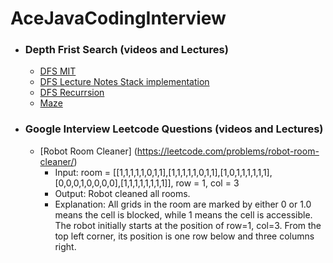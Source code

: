 # AceJavaCodingInterview

- ### Depth Frist Search (videos and Lectures)
    - [DFS MIT](https://www.youtube.com/watch?v=AfSk24UTFS8)
    - [DFS Lecture Notes Stack implementation](http://www.mathcs.emory.edu/~cheung/Courses/171/Syllabus/11-Graph/dfs.html)
    - [DFS Recurrsion](https://www.geeksforgeeks.org/depth-first-search-or-dfs-for-a-graph/)
    - [Maze](https://www.baeldung.com/java-solve-maze#2-implementation)

- ### Google Interview Leetcode Questions (videos and Lectures)
    - [Robot Room Cleaner] (https://leetcode.com/problems/robot-room-cleaner/)
        - Input: room = [[1,1,1,1,1,0,1,1],[1,1,1,1,1,0,1,1],[1,0,1,1,1,1,1,1],[0,0,0,1,0,0,0,0],[1,1,1,1,1,1,1,1]], row = 1, col = 3
        - Output: Robot cleaned all rooms.
        - Explanation: All grids in the room are marked by either 0 or 1.0 means the cell is blocked, while 1 means the cell is accessible. The robot initially starts at the position of row=1, col=3. From the top left corner, its position is one row below and three columns right.
  
